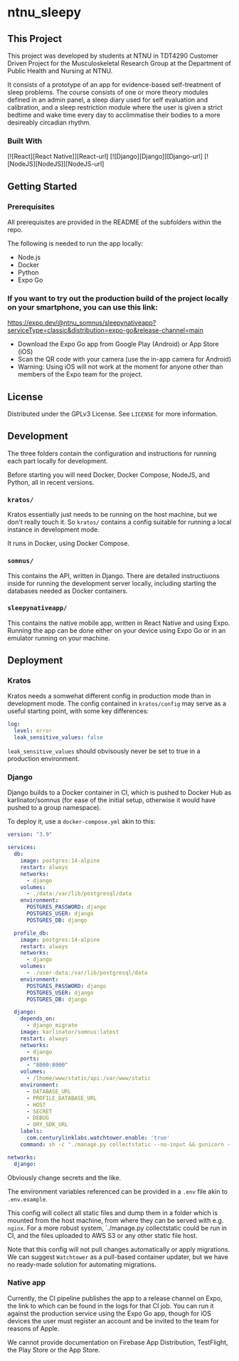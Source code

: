 # ntnu_sleepy

<!-- ABOUT THE PROJECT -->
## This Project
This project was developed by students at NTNU in TDT4290 Customer Driven Project for the Musculoskeletal Research Group at the Department of Public Health and Nursing at NTNU.

It consists of a prototype of an app for evidence-based self-treatment of sleep problems. The course consists of one or more theory modules defined in an admin panel, a sleep diary used for self evaluation and calibration, and a sleep restriction module where the user is given a strict bedtime and wake time every day to acclimmatise their bodies to a more desireably circadian rhythm.


### Built With
[![React][React Native]][React-url]
[![Django][Django]][Django-url]
[![NodeJS][NodeJS]][NodeJS-url]


<!-- GETTING STARTED -->
## Getting Started

### Prerequisites
All prerequisites are provided in the README of the subfolders within the repo.

The following is needed to run the app locally:
* Node.js
* Docker
* Python
* Expo Go


### If you want to try out the production build of the project locally on your smartphone, you can use this link:
https://expo.dev/@ntnu_somnus/sleepynativeapp?serviceType=classic&distribution=expo-go&release-channel=main

* Download the Expo Go app from Google Play (Android) or App Store (iOS)
* Scan the QR code with your camera (use the in-app camera for Android)
* Warning: Using iOS will not work at the moment for anyone other than members of the Expo team for the project.

<!-- LICENSE -->
## License

Distributed under the GPLv3 License. See `LICENSE` for more information.

## Development
The three folders contain the configuration and instructions for running each part locally for development.

Before starting you will need Docker, Docker Compose, NodeJS, and Python, all in recent versions.

### `kratos/`
Kratos essentially just needs to be running on the host machine, but we don't really touch it. So `kratos/` contains a config suitable for running a local instance in development mode.

It runs in Docker, using Docker Compose.

### `somnus/`

This contains the API, written in Django. There are detailed instructiuons inside for running the development server locally, including starting the databases needed as Docker containers.

### `sleepynativeapp/`

This contains the native mobile app, written in React Native and using Expo. Running the app can be done either on your device using Expo Go or in an emulator running on your machine.

## Deployment

### Kratos
Kratos needs a somwehat different config in production mode than in development mode. The config contained in `kratos/config` may serve as a useful starting point, with some key differences:

```yaml
log:
  level: error
  leak_sensitive_values: false
```

`leak_sensitive_values` should obvisously never be set to true in a production environment.

### Django

Django builds to a Docker container in CI, which is pushed to Docker Hub as karlinator/somnus (for ease of the initial setup, otherwise it would have pushed to a group namespace).

To deploy it, use a `docker-compose.yml` akin to this:

```yaml
version: "3.9"

services:
  db:
    image: postgres:14-alpine
    restart: always
    networks:
      - django
    volumes:
      - ./data:/var/lib/postgresql/data
    environment:
      POSTGRES_PASSWORD: django
      POSTGRES_USER: django
      POSTGRES_DB: django

  profile_db:
    image: postgres:14-alpine
    restart: always
    networks:
      - django
    volumes:
      - ./user-data:/var/lib/postgresql/data
    environment:
      POSTGRES_PASSWORD: django
      POSTGRES_USER: django
      POSTGRES_DB: django

  django:
    depends_on: 
      - django_migrate
    image: karlinator/somnus:latest
    restart: always
    networks:
      - django
    ports:
      - "8000:8000"
    volumes:
      - /lhome/www/static/api:/var/www/static
    environment:
      - DATABASE_URL
      - PROFILE_DATABASE_URL
      - HOST
      - SECRET
      - DEBUG
      - ORY_SDK_URL
    labels:
      com.centurylinklabs.watchtower.enable: 'true'
    command: sh -c "./manage.py collectstatic --no-input && gunicorn --bind :8000 somnus.wsgi"

networks:
  django:
```

Obviously change secrets and the like.

The environment variables referenced can be provided in a `.env` file akin to `.env.example`.

This config will collect all static files and dump them in a folder which is mounted from the host machine, from where they can be served with e.g. `nginx`. For a more robust system, `./manage.py collectstatic could be run in CI, and the files uploaded to AWS S3 or any other static file host.

Note that this config will not pull changes automatically or apply migrations. We can suggest `Watchtower` as a pull-based container updater, but we have no ready-made solution for automating migrations.

### Native app

Currently, the CI pipeline publishes the app to a release channel on Expo, the link to which can be found in the logs for that CI job. You can run it against the production service using the Expo Go app, though for iOS devices the user must register an account and be invited to the team for reasons of Apple.

We cannot provide documentation on Firebase App Distribution, TestFlight, the Play Store or the App Store.

